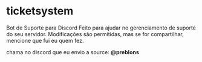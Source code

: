 # ticketsystem
Bot de Suporte para Discord Feito para ajudar no gerenciamento de suporte do seu servidor. Modificações são permitidas, mas se for compartilhar, mencione que fui eu quem fez.

chama no discord que eu envio a source: **@preblons**
